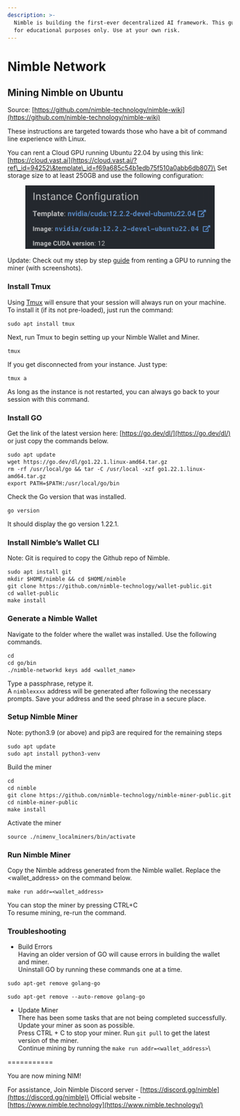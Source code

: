 ```yaml
---
description: >-
  Nimble is building the first-ever decentralized AI framework. This guide is
  for educational purposes only. Use at your own risk.
---
```


# Nimble Network

## Mining Nimble on Ubuntu

Source: [https://github.com/nimble-technology/nimble-wiki](https://github.com/nimble-technology/nimble-wiki)

These instructions are targeted towards those who have a bit of command line experience with Linux.



You can rent a Cloud GPU running Ubuntu 22.04 by using this link: [https://cloud.vast.ai](https://cloud.vast.ai/?ref\_id=94252\&template\_id=f69a685c54b1edb75f510a0abb6db807)\
Set storage size to at least 250GB and use the following configuration:

<figure><img src="../.gitbook/assets/image (10).png" alt=""><figcaption></figcaption></figure>

Update: Check out my step by step [guide](https://x.com/ZachZwei/status/1771400654633992235) from renting a GPU to running the miner (with screenshots).

### Install Tmux

Using [Tmux](https://github.com/tmux/tmux/wiki) will ensure that your session will always run on your machine. To install it (if its not pre-loaded), just run the command:

```
sudo apt install tmux
```

Next, run Tmux to begin setting up your Nimble Wallet and Miner.

```
tmux
```

If you get disconnected from your instance. Just type:

```
tmux a
```

As long as the instance is not restarted, you can always go back to your session with this command.

### Install GO

Get the link of the latest version here: [https://go.dev/dl/](https://go.dev/dl/) or just copy the commands below.

```
sudo apt update
wget https://go.dev/dl/go1.22.1.linux-amd64.tar.gz
rm -rf /usr/local/go && tar -C /usr/local -xzf go1.22.1.linux-amd64.tar.gz
export PATH=$PATH:/usr/local/go/bin
```

Check the Go version that was installed.

```
go version
```

It should display the go version 1.22.1.

### Install Nimble’s Wallet CLI

Note: Git is required to copy the Github repo of Nimble.

```
sudo apt install git
mkdir $HOME/nimble && cd $HOME/nimble
git clone https://github.com/nimble-technology/wallet-public.git
cd wallet-public
make install
```

### Generate a Nimble Wallet

Navigate to the folder where the wallet was installed. Use the following commands.

```
cd
cd go/bin
./nimble-networkd keys add <wallet_name>
```

Type a passphrase, retype it.\
A `nimblexxxx` address will be generated after following the necessary prompts. Save your address and the seed phrase in a secure place.

### Setup Nimble Miner

Note: python3.9 (or above) and pip3 are required for the remaining steps

```
sudo apt update
sudo apt install python3-venv
```

Build the miner

```
cd
cd nimble
git clone https://github.com/nimble-technology/nimble-miner-public.git
cd nimble-miner-public
make install
```

Activate the miner

```
source ./nimenv_localminers/bin/activate
```

### Run Nimble Miner

Copy the Nimble address generated from the Nimble wallet. Replace the \<wallet\_address> on the command below.

```
make run addr=<wallet_address>
```

You can stop the miner by pressing CTRL+C\
To resume mining, re-run the command.



### Troubleshooting

* Build Errors\
  Having an older version of GO will cause errors in building the wallet and miner.\
  Uninstall GO by running these commands one at a time.

```
sudo apt-get remove golang-go
```

```
sudo apt-get remove --auto-remove golang-go
```

* Update Miner\
  There has been some tasks that are not being completed successfully. Update your miner as soon as possible. \
  Press CTRL + C to stop your miner. Run `git pull` to get the latest version of the miner.\
  Continue mining by running the `make run addr=<wallet_address>`\




\===========

You are now mining NIM!

For assistance, Join Nimble Discord server - [https://discord.gg/nimble](https://discord.gg/nimble)\
Official website - [https://www.nimble.technology](https://www.nimble.technology/)

